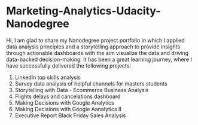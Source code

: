 # Marketing-Analytics-Udacity-Nanodegree

<p>
Hi, I am glad to share my Nanodegree project portfolio in which I applied data analysis principles and a storytelling approach to provide insights through actionable dashboards with the aim visualize the data and driving data-backed decision-making. It has been a great learning journey, where I have successfully delivered the following projects:
</p>

<ol>
  <li>LinkedIn top skills analysis</li>
  <li>Survey data analysis of helpful channels for masters students</li>
  <li>Storytelling with Data - Ecommerce Business Analysis</li>
  <li>Flights delays and cancelations dashboard</li>
  <li>Making Decisions with Google Analytics</li>
  <li>Making Decisions with Google Aanalytics II</li>
  <li>Executive Report Black Friday Sales Analysis</li>
</ol>
